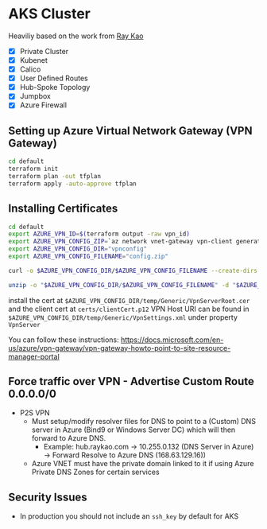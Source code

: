 # AKS Cluster
Heaviliy based on the work from [Ray Kao](https://github.com/raykao)

 - [x] Private Cluster
 - [x] Kubenet
 - [x] Calico
 - [x] User Defined Routes
 - [x] Hub-Spoke Topology
 - [x] Jumpbox
 - [x] Azure Firewall

## Setting up Azure Virtual Network Gateway (VPN Gateway)

```bash
cd default
terraform init
terraform plan -out tfplan
terraform apply -auto-approve tfplan
```

## Installing Certificates

```bash
cd default
export AZURE_VPN_ID=$(terraform output -raw vpn_id)
export AZURE_VPN_CONFIG_ZIP=`az network vnet-gateway vpn-client generate --ids $AZURE_VPN_ID --processor-architecture Amd64 -o tsv`
export AZURE_VPN_CONFIG_DIR="vpnconfig"
export AZURE_VPN_CONFIG_FILENAME="config.zip"

curl -o $AZURE_VPN_CONFIG_DIR/$AZURE_VPN_CONFIG_FILENAME --create-dirs  $AZURE_VPN_CONFIG_ZIP

unzip -o "$AZURE_VPN_CONFIG_DIR/$AZURE_VPN_CONFIG_FILENAME" -d "$AZURE_VPN_CONFIG_DIR/temp"
```

install the cert at ```$AZURE_VPN_CONFIG_DIR/temp/Generic/VpnServerRoot.cer``` and the client cert at ```certs/clientCert.p12```
VPN Host URI can be found in ```$AZURE_VPN_CONFIG_DIR/temp/Generic/VpnSettings.xml``` under property ```VpnServer```

You can follow these instructions: https://docs.microsoft.com/en-us/azure/vpn-gateway/vpn-gateway-howto-point-to-site-resource-manager-portal


## Force traffic over VPN - Advertise Custom Route 0.0.0.0/0

- P2S VPN
	- Must setup/modify resolver files for DNS to point to a (Custom) DNS server in Azure (Bind9 or Windows Server DC) which will then forward to Azure DNS.
		- Example: hub.raykao.com -> 10.255.0.132 (DNS Server in Azure) -> Forward Resolve to Azure DNS (168.63.129.16))
	- Azure VNET must have the private domain linked to it if using Azure Private DNS Zones for certain services

## Security Issues
- In production you should not include an ```ssh_key``` by default for AKS
